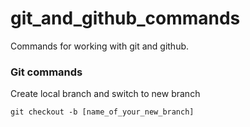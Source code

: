 # git_and_github_commands
Сommands for working with git and github.

### Git commands
Create local branch and switch to new branch
```
git checkout -b [name_of_your_new_branch]
```
